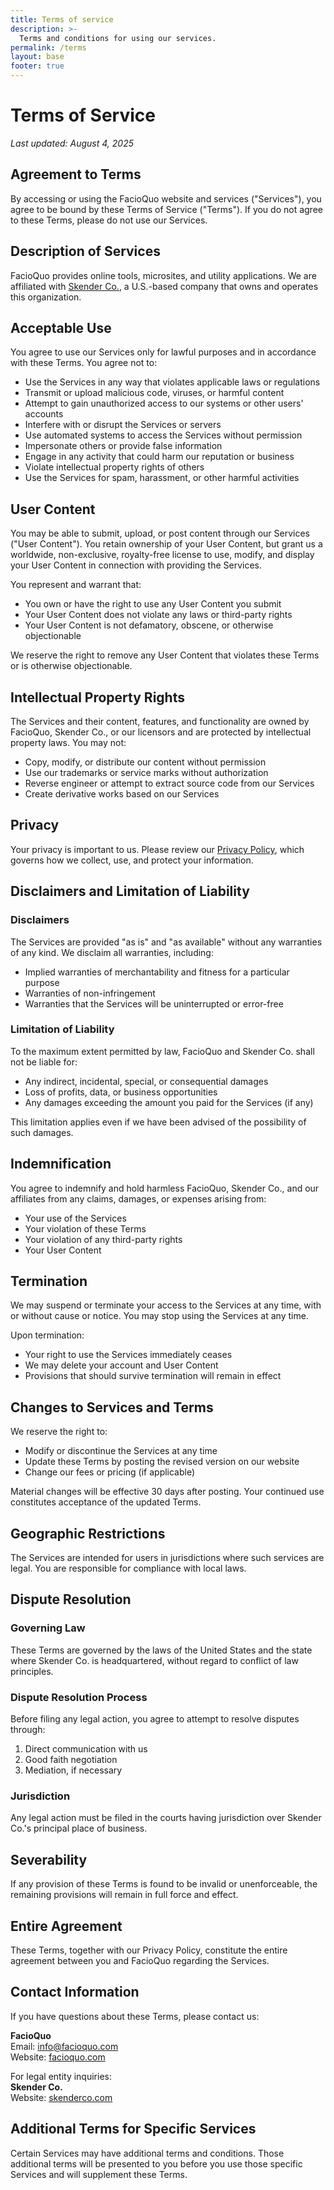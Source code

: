 ```yaml
---
title: Terms of service
description: >-
  Terms and conditions for using our services.
permalink: /terms
layout: base
footer: true
---
```


# Terms of Service

*Last updated: August 4, 2025*

## Agreement to Terms

By accessing or using the FacioQuo website and services ("Services"), you agree to be bound by these Terms of Service ("Terms"). If you do not agree to these Terms, please do not use our Services.

## Description of Services

FacioQuo provides online tools, microsites, and utility applications. We are affiliated with [Skender Co.](https://skenderco.com), a U.S.-based company that owns and operates this organization.

## Acceptable Use

You agree to use our Services only for lawful purposes and in accordance with these Terms. You agree not to:

- Use the Services in any way that violates applicable laws or regulations
- Transmit or upload malicious code, viruses, or harmful content
- Attempt to gain unauthorized access to our systems or other users' accounts
- Interfere with or disrupt the Services or servers
- Use automated systems to access the Services without permission
- Impersonate others or provide false information
- Engage in any activity that could harm our reputation or business
- Violate intellectual property rights of others
- Use the Services for spam, harassment, or other harmful activities

## User Content

You may be able to submit, upload, or post content through our Services ("User Content"). You retain ownership of your User Content, but grant us a worldwide, non-exclusive, royalty-free license to use, modify, and display your User Content in connection with providing the Services.

You represent and warrant that:
- You own or have the right to use any User Content you submit
- Your User Content does not violate any laws or third-party rights
- Your User Content is not defamatory, obscene, or otherwise objectionable

We reserve the right to remove any User Content that violates these Terms or is otherwise objectionable.

## Intellectual Property Rights

The Services and their content, features, and functionality are owned by FacioQuo, Skender Co., or our licensors and are protected by intellectual property laws. You may not:

- Copy, modify, or distribute our content without permission
- Use our trademarks or service marks without authorization
- Reverse engineer or attempt to extract source code from our Services
- Create derivative works based on our Services

## Privacy

Your privacy is important to us. Please review our [Privacy Policy](/privacy), which governs how we collect, use, and protect your information.

## Disclaimers and Limitation of Liability

### Disclaimers
The Services are provided "as is" and "as available" without any warranties of any kind. We disclaim all warranties, including:
- Implied warranties of merchantability and fitness for a particular purpose
- Warranties of non-infringement
- Warranties that the Services will be uninterrupted or error-free

### Limitation of Liability
To the maximum extent permitted by law, FacioQuo and Skender Co. shall not be liable for:
- Any indirect, incidental, special, or consequential damages
- Loss of profits, data, or business opportunities
- Any damages exceeding the amount you paid for the Services (if any)

This limitation applies even if we have been advised of the possibility of such damages.

## Indemnification

You agree to indemnify and hold harmless FacioQuo, Skender Co., and our affiliates from any claims, damages, or expenses arising from:
- Your use of the Services
- Your violation of these Terms
- Your violation of any third-party rights
- Your User Content

## Termination

We may suspend or terminate your access to the Services at any time, with or without cause or notice. You may stop using the Services at any time.

Upon termination:
- Your right to use the Services immediately ceases
- We may delete your account and User Content
- Provisions that should survive termination will remain in effect

## Changes to Services and Terms

We reserve the right to:
- Modify or discontinue the Services at any time
- Update these Terms by posting the revised version on our website
- Change our fees or pricing (if applicable)

Material changes will be effective 30 days after posting. Your continued use constitutes acceptance of the updated Terms.

## Geographic Restrictions

The Services are intended for users in jurisdictions where such services are legal. You are responsible for compliance with local laws.

## Dispute Resolution

### Governing Law
These Terms are governed by the laws of the United States and the state where Skender Co. is headquartered, without regard to conflict of law principles.

### Dispute Resolution Process
Before filing any legal action, you agree to attempt to resolve disputes through:
1. Direct communication with us
2. Good faith negotiation
3. Mediation, if necessary

### Jurisdiction
Any legal action must be filed in the courts having jurisdiction over Skender Co.'s principal place of business.

## Severability

If any provision of these Terms is found to be invalid or unenforceable, the remaining provisions will remain in full force and effect.

## Entire Agreement

These Terms, together with our Privacy Policy, constitute the entire agreement between you and FacioQuo regarding the Services.

## Contact Information

If you have questions about these Terms, please contact us:

**FacioQuo**  
Email: info@facioquo.com  
Website: [facioquo.com](https://facioquo.com)

For legal entity inquiries:  
**Skender Co.**  
Website: [skenderco.com](https://skenderco.com)

## Additional Terms for Specific Services

Certain Services may have additional terms and conditions. Those additional terms will be presented to you before you use those specific Services and will supplement these Terms.